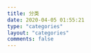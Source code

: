 ```yaml
---
title: 分类
date: 2020-04-05 01:55:21
type: "categories"
layout: "categories"
comments: false
---
```

